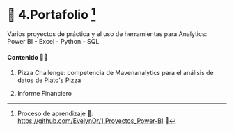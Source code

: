 # 💼 4.Portafolio [^1]  
Varios proyectos de práctica y el uso de herramientas para Analytics:  Power BI - Excel - Python - SQL

#### Contenido 👩‍💻

1. Pizza Challenge: competencia de Mavenanalytics para el análisis de datos de Plato's Pizza

2. Informe Financiero 





[^1]: Proceso de aprendizaje 🧠: https://github.com/EvelynOr/1.Proyectos_Power-BI 👣 

